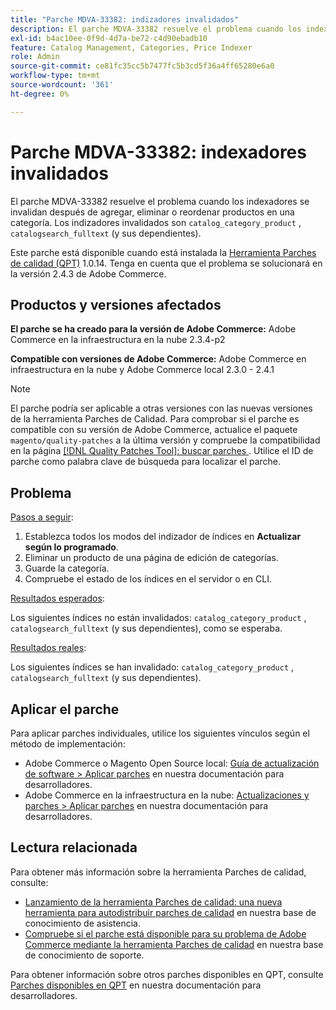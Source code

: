 ```yaml
---
title: "Parche MDVA-33382: indizadores invalidados"
description: El parche MDVA-33382 resuelve el problema cuando los indexadores se invalidan después de agregar, eliminar o reordenar productos en una categoría. Los indexadores que se invalidan son catalog_category_product , catalogsearch_fulltext (y sus dependientes).
exl-id: b4ac10ee-0f9d-4d7a-be72-c4d90ebadb10
feature: Catalog Management, Categories, Price Indexer
role: Admin
source-git-commit: ce81fc35cc5b7477fc5b3cd5f36a4ff65280e6a0
workflow-type: tm+mt
source-wordcount: '361'
ht-degree: 0%

---
```


# Parche MDVA-33382: indexadores invalidados

El parche MDVA-33382 resuelve el problema cuando los indexadores se invalidan después de agregar, eliminar o reordenar productos en una categoría. Los indizadores invalidados son `catalog_category_product` , `catalogsearch_fulltext` (y sus dependientes).

Este parche está disponible cuando está instalada la [Herramienta Parches de calidad (QPT)](https://devdocs.magento.com/guides/v2.4/comp-mgr/patching.html#mqp) 1.0.14. Tenga en cuenta que el problema se solucionará en la versión 2.4.3 de Adobe Commerce.

## Productos y versiones afectados

**El parche se ha creado para la versión de Adobe Commerce:** Adobe Commerce en la infraestructura en la nube 2.3.4-p2

**Compatible con versiones de Adobe Commerce:** Adobe Commerce en infraestructura en la nube y Adobe Commerce local 2.3.0 - 2.4.1

>[!NOTE]
>
>El parche podría ser aplicable a otras versiones con las nuevas versiones de la herramienta Parches de Calidad. Para comprobar si el parche es compatible con su versión de Adobe Commerce, actualice el paquete `magento/quality-patches` a la última versión y compruebe la compatibilidad en la página [[!DNL Quality Patches Tool]: buscar parches ](https://devdocs.magento.com/quality-patches/tool.html#patch-grid). Utilice el ID de parche como palabra clave de búsqueda para localizar el parche.

## Problema

<u>Pasos a seguir</u>:

1. Establezca todos los modos del indizador de índices en **Actualizar según lo programado**.
1. Eliminar un producto de una página de edición de categorías.
1. Guarde la categoría.
1. Compruebe el estado de los índices en el servidor o en CLI.

<u>Resultados esperados</u>:

Los siguientes índices no están invalidados: `catalog_category_product` , `catalogsearch_fulltext` (y sus dependientes), como se esperaba.

<u>Resultados reales</u>:

Los siguientes índices se han invalidado: `catalog_category_product` , `catalogsearch_fulltext` (y sus dependientes).

## Aplicar el parche

Para aplicar parches individuales, utilice los siguientes vínculos según el método de implementación:

* Adobe Commerce o Magento Open Source local: [Guía de actualización de software > Aplicar parches](https://devdocs.magento.com/guides/v2.4/comp-mgr/patching/mqp.html) en nuestra documentación para desarrolladores.
* Adobe Commerce en la infraestructura en la nube: [Actualizaciones y parches > Aplicar parches](https://devdocs.magento.com/cloud/project/project-patch.html) en nuestra documentación para desarrolladores.

## Lectura relacionada

Para obtener más información sobre la herramienta Parches de calidad, consulte:

* [Lanzamiento de la herramienta Parches de calidad: una nueva herramienta para autodistribuir parches de calidad](/help/announcements/adobe-commerce-announcements/magento-quality-patches-released-new-tool-to-self-serve-quality-patches.md) en nuestra base de conocimiento de asistencia.
* [Compruebe si el parche está disponible para su problema de Adobe Commerce mediante la herramienta Parches de calidad](/help/support-tools/patches-available-in-qpt-tool/check-patch-for-magento-issue-with-magento-quality-patches.md) en nuestra base de conocimiento de soporte.

Para obtener información sobre otros parches disponibles en QPT, consulte [Parches disponibles en QPT](https://devdocs.magento.com/quality-patches/tool.html#patch-grid) en nuestra documentación para desarrolladores.
